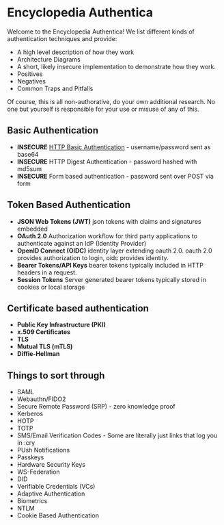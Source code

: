 # Encyclopedia Authentica

Welcome to the Encyclopedia Authentica! We list different kinds of authentication techniques and provide:

* A high level description of how they work
* Architecture Diagrams
* A short, likely insecure implementation to demonstrate how they work.
* Positives
* Negatives
* Common Traps and Pitfalls

Of course, this is all non-authorative, do your own additional research. No one but yourself is responsible for your use or misuse of any of this.

## Basic Authentication

* **INSECURE** [HTTP Basic Authentication](http-basic-authentication/README.md) - username/password sent as base64
* **INSECURE** HTTP Digest Authentication - password hashed with md5sum
* **INSECURE** Form based authentication - password sent over POST via form

## Token Based Authentication

* **JSON Web Tokens (JWT)** json tokens with claims and signatures embedded
* **OAuth 2.0** Authorization workflow for third party applications to authenticate against an IdP (Identity Provider)
* **OpenID Connect (OIDC)** identity layer extending oauth 2.0. oauth 2.0 provides authorization to login, oidc provides identity.
* **Bearer Tokens/API Keys** bearer tokens typically included in HTTP headers in a request.
* **Session Tokens** Server generated bearer tokens typically stored in cookies or local storage

## Certificate based authentication

* **Public Key Infrastructure (PKI)**
* **x.509 Certificates**
* **TLS**
* **Mutual TLS (mTLS)**
* **Diffie-Hellman**


## Things to sort through
* SAML
* Webauthn/FIDO2
* Secure Remote Password (SRP) - zero knowledge proof
* Kerberos
* HOTP
* TOTP
* SMS/Email Verification Codes - Some are literally just links that log you in :cry
* PUsh Notifications
* Passkeys
* Hardware Security Keys
* WS-Federation
* DID
* Verifiable Credentials (VCs)
* Adaptive Authentication
* Biometrics
* NTLM
* Cookie Based Authentication
